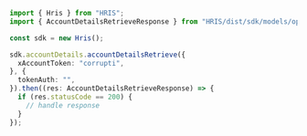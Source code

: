 <!-- Start SDK Example Usage -->


```typescript
import { Hris } from "HRIS";
import { AccountDetailsRetrieveResponse } from "HRIS/dist/sdk/models/operations";

const sdk = new Hris();

sdk.accountDetails.accountDetailsRetrieve({
  xAccountToken: "corrupti",
}, {
  tokenAuth: "",
}).then((res: AccountDetailsRetrieveResponse) => {
  if (res.statusCode == 200) {
    // handle response
  }
});
```
<!-- End SDK Example Usage -->